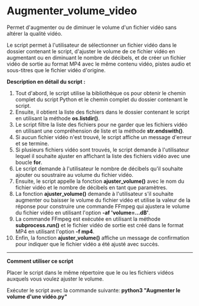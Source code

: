 # Augmenter_volume_video
Permet d'augmenter ou de diminuer le volume d'un fichier vidéo sans altérer la qualité vidéo.

Le script permet à l'utilisateur de sélectionner un fichier vidéo dans le dossier contenant le script, 
d'ajuster le volume de ce fichier vidéo en augmentant ou en diminuant le nombre de décibels, et de créer un fichier vidéo de sortie 
au format MP4 avec le même contenu vidéo, pistes audio et sous-titres que le fichier vidéo d'origine.

**Description en détail du script :**

1. Tout d'abord, le script utilise la bibliothèque os pour obtenir le chemin complet du script Python et le chemin complet du dossier contenant le script.
2. Ensuite, il obtient la liste des fichiers dans le dossier contenant le script en utilisant la méthode **os.listdir()**.
3. Le script filtre la liste des fichiers pour ne garder que les fichiers vidéo en utilisant une compréhension de liste et la méthode **str.endswith()**.
4. Si aucun fichier vidéo n'est trouvé, le script affiche un message d'erreur et se termine.
5. Si plusieurs fichiers vidéo sont trouvés, le script demande à l'utilisateur lequel il souhaite ajuster en affichant la liste des fichiers vidéo avec une boucle **for**.
6. Le script demande à l'utilisateur le nombre de décibels qu'il souhaite ajouter ou soustraire au volume du fichier vidéo.
7. Ensuite, le script appelle la fonction **ajuster_volume()** avec le nom du fichier vidéo et le nombre de décibels en tant que paramètres.
8. La fonction **ajuster_volume()** demande à l'utilisateur s'il souhaite augmenter ou baisser le volume du fichier vidéo et utilise la valeur de la réponse pour construire une commande FFmpeg qui ajustera le volume du fichier vidéo en utilisant l'option **-af 'volume=...dB'**.
9. La commande FFmpeg est exécutée en utilisant la méthode **subprocess.run()** et le fichier vidéo de sortie est créé dans le format MP4 en utilisant l'option **-f mp4**.
10. Enfin, la fonction **ajuster_volume()** affiche un message de confirmation pour indiquer que le fichier vidéo a été ajusté avec succès.

----------------

**Comment utiliser ce script**

Placer le script dans le même répertoire que le ou les fichiers vidéos auxquels vous voulez ajuster le volume.

Exécuter le script avec la commande suivante: **python3 "Augmenter le volume d'une vidéo.py"**
